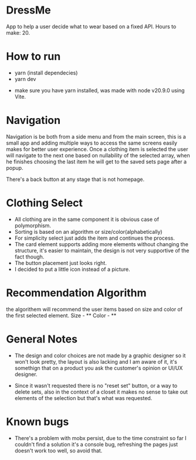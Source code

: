 # DressMe

App to help a user decide what to wear based on a fixed API.
Hours to make: 20.

# How to run

-   yarn (install dependecies)
-   yarn dev

*   make sure you have yarn installed, was made with node v20.9.0 using Vite.

# Navigation

Navigation is be both from a side menu and from the main screen, this is a small app and adding multiple ways to access the same screens easily makes for better user experience.
Once a clothing item is selected the user will navigate to the next one based on nullability of the selected array, when he finishes choosing the last item he will get to the saved sets page after a popup.

There's a back button at any stage that is not homepage.

# Clothing Select

-   All clothing are in the same component it is obvious case of polymorphism.
-   Sorting is based on an algorithm or size/color(alphabetically)
-   For simplicity select just adds the item and continues the process.
-   The card element supports adding more elements without changing the structure, it's easier to maintain, the design is not very supportive of the fact though.
-   The button placement just looks right.
-   I decided to put a little icon instead of a picture.

# Recommendation Algorithm

the algorithem will recommend the user items based on size and color of the first selected element.
Size - **
Color - **

# General Notes

-   The design and color choices are not made by a graphic designer so it won't look pretty, the layout is also lacking and I am aware of it, it's somethign that on a product you ask the customer's opinion or UI/UX designer.

-   Since it wasn't requested there is no "reset set" button, or a way to delete sets, also in the context of a closet it makes no sense to take out elements of the selection but that's what was requested.

# Known bugs

-   There's a problem with mobx persist, due to the time constraint so far I couldn't find a solution it's a console bug, refreshing the pages just doesn't work too well, so avoid that.

